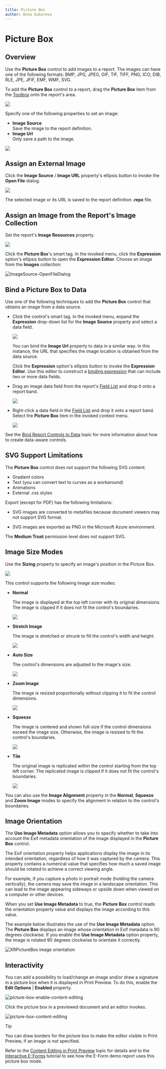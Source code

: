 ```yaml
---
title: Picture Box
author: Anna Gubareva
---
```

# Picture Box

## <a name="overview"></a>Overview

Use the **Picture Box** control to add images to a report. The images can have one of the following formats: BMP, JPG, JPEG, GIF, TIF, TIFF, PNG, ICO, DIB, RLE, JPE, JFIF, EMF, WMF, SVG.

To add the **Picture Box** control to a report, drag the **Picture Box** item from the [Toolbox](../../report-designer-tools/toolbox.md) onto the report's area.

![](../../../../../images/eurd-win-add-picture-box-to-report.png)


Specify one of the following properties to set an image:

- **Image Source**  
    Save the image to the report definition.
- **Image Url**  
    Only save a path to the image.

![](../../../../../images/eurd-win-picture-box-image-property.png)

## Assign an External Image

Click the **Image Source** / **Image URL** property's ellipsis button to invoke the **Open File** dialog.

![](../../../../../images/eurd-win-ImageSource-OpenFileDialog.png)

The selected image or its URL is saved to the report definition **.repx** file.

## Assign an Image from the Report's Image Collection

Set the report's **Image Resources** property.

![](../../../../../images/eurd-win-ImageResources-Editor.png)

Click the **Picture Box**'s smart tag. In the invoked menu, click the **Expression** option's ellipsis button to open the **Expression Editor**. Choose an image from the **Images** collection:

![ImageSource-OpenFileDialog](../../../../../images/eurd-win-ImageSource-ExpressionEditor-ImagesCollection.png)


## Bind a Picture Box to Data

Use one of the following techniques to add the **Picture Box** control that obtains an image from a data source.

- Click the control's smart tag. In the invoked menu, expand the **Expression** drop-down list for the **Image Source** property and select a data field.

    ![](../../../../../images/eurd-win-picturebox-set-field.png)

    You can bind the **Image Url** property to data in a similar way. In this instance, the URL that specifies the image location is obtained from the data source.  

    Click the **Expression** option's ellipsis button to invoke the **Expression Editor**. Use this editor to construct a [binding expression](../../use-expressions.md) that can include two or more data fields.

- Drag an image data field from the report's [Field List](../../report-designer-tools/ui-panels/field-list.md) and drop it onto a report band.

    ![](../../../../../images/eurd-win-picture-box-drop-from-field-list.png)

- Right-click a data field in the [Field List](../../report-designer-tools/ui-panels/field-list.md) and drop it onto a report band. Select the **Picture Box** item in the invoked context menu.

    ![](../../../../../images/eurd-win-picture-box-drop-right-click.png)


See the [Bind Report Controls to Data](../bind-controls-to-data.md) topic for more information about how to create data-aware controls.

## SVG Support Limitations

The **Picture Box** control does not support the following SVG content:

- Gradient colors
- Text (you can convert text to curves as a workaround)
- Animations
- External .css styles

Export (except for PDF) has the following limitations:

- SVG images are converted to metafiles because document viewers may not support SVG format.
    
- SVG images are exported as PNG in the Microsoft Azure environment.


The **Medium Trust** permission level does not support SVG.

## Image Size Modes

Use the **Sizing** property to specify an image's position in the Picture Box. 

![](../../../../../images/eurd-win-picture-box-sizing-property.png)

This control supports the following image size modes:

* **Normal**
    
    The image is displayed at the top left corner with its original dimensions. The image is clipped if it does not fit the control's boundaries. 

    ![](../../../../../images/eurd-win-picture-box-image-size-mode-normal.png)

* **Stretch Image**

    The image is stretched or shrunk to fill the control's width and height.

    ![](../../../../../images/eurd-win-picture-box-image-size-mode-stretch-image.png)

* **Auto Size**

    The control's dimensions are adjusted to the image's size.

    ![](../../../../../images/eurd-win-picture-box-image-size-mode-auto-size.png)

* **Zoom Image**

    The image is resized proportionally without clipping it to fit the control dimensions.

    ![](../../../../../images/eurd-win-picture-box-image-size-mode-zoom-image.png)

* **Squeeze**

    The image is centered and shown full-size if the control dimensions exceed the image size. Otherwise, the image is resized to fit the control's boundaries.

    ![](../../../../../images/eurd-win-picture-box-image-size-mode-squeeze.png)

* **Tile**

    The original image is replicated within the control starting from the top left corner. The replicated image is clipped if it does not fit the control's boundaries.

    ![](../../../../../images/eurd-win-picture-box-image-size-mode-tile.png)

You can also use the **Image Alignment** property in the **Normal**, **Squeeze** and **Zoom Image** modes to specify the alignment in relation to the control's boundaries.

## Image Orientation

The **Use Image Metadata** option allows you to specify whether to take into account the Exif metadata orientation of the image displayed in the **Picture Box** control. 

The Exif orientation property helps applications display the image in its intended orientation, regardless of how it was captured by the camera. This property contains a numerical value that specifies how much a saved image should be rotated to achieve a correct viewing angle.

For example, if you capture a photo in portrait mode (holding the camera vertically), the camera may save the image in a landscape orientation. This can lead to the image appearing sideways or upside down when viewed on a computer or other devices.

When you set **Use Image Metadata** to true, the **Picture Box** control reads the orientation property value and displays the image according to this value.

The example below illustrates the use of the **Use Image Metadata** option. The **Picture Box** displays an image whose orientation in Exif metadata is 90 degrees clockwise. If you enable the **Use Image Metadata** option property, the image is rotated 90 degrees clockwise to orientate it correctly.

![XRPictureBox image orientation](../../../../../images/picture-box-use-image-metadata-example.png)
## Interactivity

You can add a possibility to load/change an image and/or draw a signature in a picture box when it is displayed in Print Preview. To do this, enable the **Edit Options** | **Enabled** property.

![picture-box-enable-content-editing](../../../../../images/eurd-win-picture-box-enable-content-editing.png)

Click the picture box in a previewed document and an editor invokes.

![picture-box-content-editing](../../../../../images/eurd-win-picture-box-content-editing.png)

> [!Tip]
> You can draw borders for the picture box to make the editor visible in Print Preview, if an image is not specified.

Refer to the [Content Editing in Print Preview](../../provide-interactivity/edit-content-in-print-preview.md) topic for details and to the [Interactive E-Forms](../../create-reports/interactive-e-forms.md) tutorial to see how the E-Form demo report uses this picture box mode.
